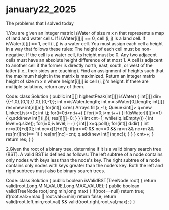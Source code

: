 # january22_2025
The problems that I solved today

1.You are given an integer matrix isWater of size m x n that represents a map of land and water cells. If isWater[i][j] == 0, cell (i, j) is a land cell. If isWater[i][j] == 1, cell (i, j) is a water cell. You must assign each cell a height in a way that follows these rules: The height of each cell must be non-negative. If the cell is a water cell, its height must be 0. Any two adjacent cells must have an absolute height difference of at most 1. A cell is adjacent to another cell if the former is directly north, east, south, or west of the latter (i.e., their sides are touching). Find an assignment of heights such that the maximum height in the matrix is maximized. Return an integer matrix height of size m x n where height[i][j] is cell (i, j)'s height. If there are multiple solutions, return any of them.

Code:
class Solution {
    public int[][] highestPeak(int[][] isWater) {
        int[][] dir={{-1,0},{0,1},{1,0},{0,-1}};
        int n=isWater.length;
        int m=isWater[0].length;
        int[][] res=new int[n][m];
        for(int[] x:res)
            Arrays.fill(x,-1);
        Queue<int[]> q=new LinkedList<>();
        int i,j;
        for(i=0;i<n;i++)
        {
            for(j=0;j<m;j++)
            {
                if(isWater[i][j]==1)
                {
                    q.add(new int[]{i,j});
                    res[i][j]=0;
                }
            }
        }
        int cnt=1;
        while(!q.isEmpty())
        {
            int level=q.size();
            for(i=0;i<level;i++)
            {
                int[] x=q.poll();
                for(int[] d:dir)
                {
                    int nr=x[0]+d[0];
                    int nc=x[1]+d[1];
                    if(nr>=0 && nc>=0 && nr<n && nc<m && res[nr][nc]==-1)
                    {
                        res[nr][nc]=cnt;
                        q.add(new int[]{nr,nc});
                    }
                }
            }
            cnt++;
        }
        return res;
    }
}

2.Given the root of a binary tree, determine if it is a valid binary search tree (BST). A valid BST is defined as follows: The left subtree of a node contains only nodes with keys less than the node's key. The right subtree of a node contains only nodes with keys greater than the node's key. Both the left and right subtrees must also be binary search trees.

Code:
class Solution {
    public boolean isValidBST(TreeNode root) {
        return valid(root,Long.MIN_VALUE,Long.MAX_VALUE);
    }
    public boolean valid(TreeNode root,long min,long max)
    {
        if(root==null)
            return true;
        if(root.val>=max || root.val<=min)
            return false;
        return valid(root.left,min,root.val) && valid(root.right,root.val,max);
    }
}
